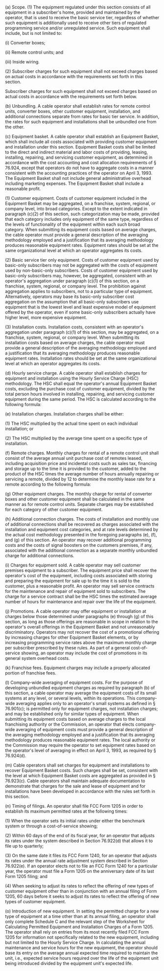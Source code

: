 (a) Scope. (1) The equipment regulated under this section consists of all equipment in a subscriber's home, provided and maintained by the operator, that is used to receive the basic service tier, regardless of whether such equipment is additionally used to receive other tiers of regulated programming service and/or unregulated service. Such equipment shall include, but is not limited to:

(i) Converter boxes;

(ii) Remote control units; and

(iii) Inside wiring.

(2) Subscriber charges for such equipment shall not exceed charges based on actual costs in accordance with the requirements set forth in this section.

Subscriber charges for such equipment shall not exceed charges based on actual costs in accordance with the requirements set forth below.

(b) Unbundling. A cable operator shall establish rates for remote control units, converter boxes, other customer equipment, installation, and additional connections separate from rates for basic tier service. In addition, the rates for such equipment and installations shall be unbundled one from the other.

(c) Equipment basket. A cable operator shall establish an Equipment Basket, which shall include all costs associated with providing customer equipment and installation under this section. Equipment Basket costs shall be limited to the direct and indirect material and labor costs of providing, leasing, installing, repairing, and servicing customer equipment, as determined in accordance with the cost accounting and cost allocation requirements of § 76.924, except that operators do not have to aggregate costs in a manner consistent with the accounting practices of the operator on April 3, 1993. The Equipment Basket shall not include general administrative overhead including marketing expenses. The Equipment Basket shall include a reasonable profit.

(1) Customer equipment. Costs of customer equipment included in the Equipment Basket may be aggregated, on a franchise, system, regional, or company level, into broad categories. Except to the extent indicated in paragraph (c)(2) of this section, such categorization may be made, provided that each category includes only equipment of the same type, regardless of the levels of functionality of the equipment within each such broad category. When submitting its equipment costs based on average charges, the cable operator must provide a general description of the averaging methodology employed and a justification that its averaging methodology produces reasonable equipment rates. Equipment rates should be set at the same organizational level at which an operator aggregates its costs.

(2) Basic service tier only equipment. Costs of customer equipment used by basic-only subscribers may not be aggregated with the costs of equipment used by non-basic-only subscribers. Costs of customer equipment used by basic-only subscribers may, however, be aggregated, consistent with an operator's aggregation under paragraph (c)(1) of this section, on a franchise, system, regional, or company level. The prohibition against aggregation applies to subscribers, not to a particular type of equipment. Alternatively, operators may base its basic-only subscriber cost aggregation on the assumption that all basic-only subscribers use equipment that is the lowest level and least expensive model of equipment offered by the operator, even if some basic-only subscribers actually have higher level, more expensive equipment.

(3) Installation costs. Installation costs, consistent with an operator's aggregation under paragraph (c)(1) of this section, may be aggregated, on a franchise, system, regional, or company level. When submitting its installation costs based on average charges, the cable operator must provide a general description of the averaging methodology employed and a justification that its averaging methodology produces reasonable equipment rates. Installation rates should be set at the same organizational level at which an operator aggregates its costs.

(d) Hourly service charge. A cable operator shall establish charges for equipment and installation using the Hourly Service Charge (HSC) methodology. The HSC shall equal the operator's annual Equipment Basket costs, excluding the purchase cost of customer equipment, divided by the total person hours involved in installing, repairing, and servicing customer equipment during the same period. The HSC is calculated according to the following formula:

(e) Installation charges. Installation charges shall be either:

(1) The HSC multiplied by the actual time spent on each individual installation; or

(2) The HSC multiplied by the average time spent on a specific type of installation.

(f) Remote charges. Monthly charges for rental of a remote control unit shall consist of the average annual unit purchase cost of remotes leased, including acquisition price and incidental costs such as sales tax, financing and storage up to the time it is provided to the customer, added to the product of the HSC times the average number of hours annually repairing or servicing a remote, divided by 12 to determine the monthly lease rate for a remote according to the following formula:

(g) Other equipment charges. The monthly charge for rental of converter boxes and other customer equipment shall be calculated in the same manner as for remote control units. Separate charges may be established for each category of other customer equipment.

(h) Additional connection charges. The costs of installation and monthly use of additional connections shall be recovered as charges associated with the installation and equipment cost categories, and at rate levels determined by the actual cost methodology presented in the foregoing paragraphs (e), (f), and (g) of this section. An operator may recover additional programming costs and the costs of signal boosters on the customers premises, if any, associated with the additional connection as a separate monthly unbundled charge for additional connections.

(i) Charges for equipment sold. A cable operator may sell customer premises equipment to a subscriber. The equipment price shall recover the operator's cost of the equipment, including costs associated with storing and preparing the equipment for sale up to the time it is sold to the customer, plus a reasonable profit. An operator may sell service contracts for the maintenance and repair of equipment sold to subscribers. The charge for a service contract shall be the HSC times the estimated average number of hours for maintenance and repair over the life of the equipment.
              

(j) Promotions. A cable operator may offer equipment or installation at charges below those determined under paragraphs (e) through (g) of this section, as long as those offerings are reasonable in scope in relation to the operator's overall offerings in the Equipment Basket and not unreasonably discriminatory. Operators may not recover the cost of a promotional offering by increasing charges for other Equipment Basket elements, or by increasing programming service rates above the maximum monthly charge per subscriber prescribed by these rules. As part of a general cost-of-service showing, an operator may include the cost of promotions in its general system overhead costs.

(k) Franchise fees. Equipment charges may include a properly allocated portion of franchise fees.

(l) Company-wide averaging of equipment costs. For the purpose of developing unbundled equipment charges as required by paragraph (b) of this section, a cable operator may average the equipment costs of its small systems at any level, or several levels, within its operations. This company-wide averaging applies only to an operator's small systems as defined in § 76.901(c); is permitted only for equipment charges, not installation charges; and may be established only for similar types of equipment. When submitting its equipment costs based on average charges to the local franchising authority or the Commission, an operator that elects company-wide averaging of equipment costs must provide a general description of the averaging methodology employed and a justification that its averaging methodology produces reasonable equipment rates. The local authority or the Commission may require the operator to set equipment rates based on the operator's level of averaging in effect on April 3, 1993, as required by § 76.924(d).

(m) Cable operators shall set charges for equipment and installations to recover Equipment Basket costs. Such charges shall be set, consistent with the level at which Equipment Basket costs are aggregated as provided in § 76.923(c). Cable operators shall maintain adequate documentation to demonstrate that charges for the sale and lease of equipment and for installations have been developed in accordance with the rules set forth in this section.

(n) Timing of filings. An operator shall file FCC Form 1205 in order to establish its maximum permitted rates at the following times:

(1) When the operator sets its initial rates under either the benchmark system or through a cost-of-service showing;

(2) Within 60 days of the end of its fiscal year, for an operator that adjusts its rates under the system described in Section 76.922(d) that allows it to file up to quarterly;

(3) On the same date it files its FCC Form 1240, for an operator that adjusts its rates under the annual rate adjustment system described in Section 76.922(e). If an operator elects not to file an FCC Form 1240 for a particular year, the operator must file a Form 1205 on the anniversary date of its last Form 1205 filing; and

(4) When seeking to adjust its rates to reflect the offering of new types of customer equipment other than in conjunction with an annual filing of Form 1205, 60 days before it seeks to adjust its rates to reflect the offering of new types of customer equipment.

(o) Introduction of new equipment. In setting the permitted charge for a new type of equipment at a time other than at its annual filing, an operator shall only complete Schedule C and the relevant step of the Worksheet for Calculating Permitted Equipment and Installation Charges of a Form 1205. The operator shall rely on entries from its most recently filed FCC Form 1205 for information not specifically related to the new equipment, including but not limited to the Hourly Service Charge. In calculating the annual maintenance and service hours for the new equipment, the operator should base its entry on the average annual expected time required to maintain the unit, i.e., expected service hours required over the life of the equipment unit being introduced divided by the equipment unit's expected life.

